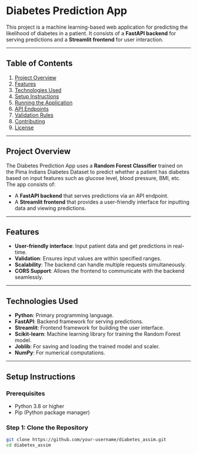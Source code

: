 # Diabetes Prediction App

This project is a machine learning-based web application for predicting the likelihood of diabetes in a patient. It consists of a **FastAPI backend** for serving predictions and a **Streamlit frontend** for user interaction.

---

## Table of Contents
1. [Project Overview](#project-overview)
2. [Features](#features)
3. [Technologies Used](#technologies-used)
4. [Setup Instructions](#setup-instructions)
5. [Running the Application](#running-the-application)
6. [API Endpoints](#api-endpoints)
7. [Validation Rules](#validation-rules)
8. [Contributing](#contributing)
9. [License](#license)

---

## Project Overview
The Diabetes Prediction App uses a **Random Forest Classifier** trained on the Pima Indians Diabetes Dataset to predict whether a patient has diabetes based on input features such as glucose level, blood pressure, BMI, etc. The app consists of:
- A **FastAPI backend** that serves predictions via an API endpoint.
- A **Streamlit frontend** that provides a user-friendly interface for inputting data and viewing predictions.

---

## Features
- **User-friendly interface**: Input patient data and get predictions in real-time.
- **Validation**: Ensures input values are within specified ranges.
- **Scalability**: The backend can handle multiple requests simultaneously.
- **CORS Support**: Allows the frontend to communicate with the backend seamlessly.

---

## Technologies Used
- **Python**: Primary programming language.
- **FastAPI**: Backend framework for serving predictions.
- **Streamlit**: Frontend framework for building the user interface.
- **Scikit-learn**: Machine learning library for training the Random Forest model.
- **Joblib**: For saving and loading the trained model and scaler.
- **NumPy**: For numerical computations.

---

## Setup Instructions

### Prerequisites
- Python 3.8 or higher
- Pip (Python package manager)

### Step 1: Clone the Repository
```bash
git clone https://github.com/your-username/diabetes_assim.git
cd diabetes_assim
